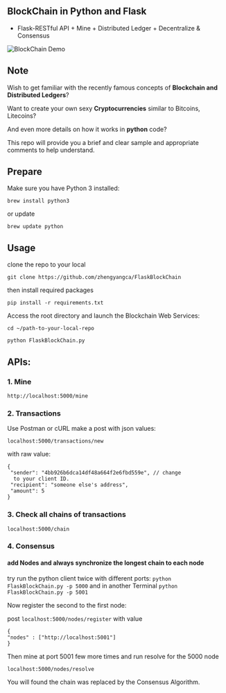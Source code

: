 ## BlockChain in Python and Flask
* Flask-RESTful API + Mine + Distributed Ledger + Decentralize & Consensus


![BlockChain Demo](https://raw.githubusercontent.com/zhengyangca/FlaskBlockChain/master/static/title_img.png )


## Note


Wish to get familiar with the recently famous concepts of **Blockchain and Distributed Ledgers**?

Want to create your own sexy **Cryptocurrencies** similar to Bitcoins, Litecoins?

And even more details on how it works in **python** code? 

This repo will provide you a brief and clear sample and appropriate comments to help understand.

## Prepare
Make sure you have Python 3 installed:

`brew install python3`

or update

`brew update python`

## Usage

clone the repo to your local

`git clone https://github.com/zhengyangca/FlaskBlockChain`

then install required packages

`pip install -r requirements.txt`

Access the root directory and launch the Blockchain Web Services:

`cd ~/path-to-your-local-repo`

`python FlaskBlockChain.py`

## APIs:


### 1. Mine
`http://localhost:5000/mine`

### 2. Transactions
Use Postman or cURL make a post with json values:

`localhost:5000/transactions/new`

with raw value:

    {
     "sender": "4bb926b6dca14df48a664f2e6fbd559e", // change 
      to your client ID. 
     "recipient": "someone else's address",
     "amount": 5
    }

### 3. Check all chains of transactions
`localhost:5000/chain`

### 4. Consensus
#### add Nodes and always synchronize the longest chain to each node
try run the python client twice with different ports:
`python FlaskBlockChain.py -p 5000`
and in another Terminal
`python FlaskBlockChain.py -p 5001`

Now register the second to the first node:

post `localhost:5000/nodes/register` with value

    {
	"nodes" : ["http://localhost:5001"]
    }

Then mine at port 5001 few more times and run resolve for the 5000 node

`localhost:5000/nodes/resolve`

You will found the chain was replaced by the Consensus Algorithm.

